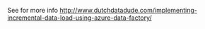 See for more info http://www.dutchdatadude.com/implementing-incremental-data-load-using-azure-data-factory/
